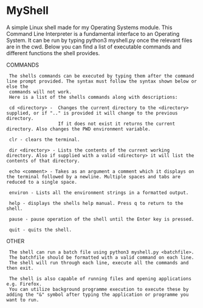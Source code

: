 # MyShell
A simple Linux shell made for my Operating Systems module.
This Command Line Interpreter is a fundamental interface to an Operating System.
It can be run by typing python3 myshell.py once the relevant files are in the cwd. Below you can find a list of executable commands and different functions the shell provides.

COMMANDS
     
     The shells commands can be executed by typing them after the command line prompt provided. The syntax must follow the syntax shown below or else the
     commands will not work.
     Here is a list of the shells commands along with descriptions:

     cd <directory> -  Changes the current directory to the <directory> supplied, or if ".." is provided it will change to the previous directory. 
                       If it does not exist it returns the current directory. Also changes the PWD environment variable.

     clr - clears the terminal.

     dir <directory> - Lists the contents of the current working directory. Also if supplied with a valid <directory> it will list the contents of that directory.

     echo <comment> - Takes as an argument a comment which it displays on the terminal followed by a newline. Multiple spaces and tabs are reduced to a single space.

     environ - Lists all the environment strings in a formatted output.

     help - displays the shells help manual. Press q to return to the shell.

     pause - pause operation of the shell until the Enter key is pressed.

     quit - quits the shell.

OTHER
     
     The shell can run a batch file using python3 myshell.py <batchfile>.
     The batchfile should be formatted with a valid command on each line.
     The shell will run through each line, execute all the commands and then exit.
     
     The shell is also capable of running files and opening applications e.g. Firefox. 
     You can utilize background programme execution to execute these by adding the "&" symbol after typing the application or programme you want to run.
